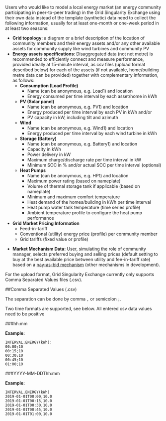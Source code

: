 Users who would like to model a local energy market (an energy community participating in peer-to-peer trading) in the Grid Singularity Exchange using their own data instead of the template (synthetic) data need to collect the following information, usually for at least one-month or one-week period in at least two seasons:

* **Grid topology**: a diagram or a brief description of the location of community members and their energy assets and/or any other available assets for community supply like wind turbines and community PV
* **Energy assets specifications**: Disaggregated data (not net metre) is recommended to efficiently connect and measure performance, provided ideally at 15-minute interval, as csv files (upload format described below) for each of the assets (if not available, home/building metre data can be provided) together with complementary information, as follows:
    * **Consumption (Load Profile)**
        * Name (can be anonymous, e.g. Load1) and location
        * Energy consumed per time interval by each asset/home in kWh
    * **PV (Solar panel)**
        * Name (can be anonymous, e.g. PV1) and location
        * Energy produced per time interval by each PV in kWh and/or
        * PV capacity in kW, including tilt and azimuth
    * **Wind**
        * Name (can be anonymous, e.g. Wind1) and location
        * Energy produced per time interval by each wind turbine in kWh
    * **Storage (Battery)**
        * Name (can be anonymous, e.g. Battery1) and location
        * Capacity in kWh
        * Power delivery in kW
        * Maximum charge/discharge rate per time interval in kW
        * Minimum SOC in % and/or actual SOC per time interval (optional)
    * **Heat Pumps**
        * Name (can be anonymous, e.g. HP1) and location
        * Maximum power rating (based on nameplate)
        * Volume of thermal storage tank if applicable (based on nameplate)
        * Minimum and maximum comfort temperature
        * Heat demand of the homes/building in kWh per time interval
        * Heat pump water tank temperature (time series profile)
        * Ambient temperature profile to configure the heat pump performance
* **Grid Market Pricing Information**
    * Feed-in-tariff
    * Conventional (utility) energy price (profile) per community member
    * Grid tariffs (fixed value or profile)
- **Market Mechanism Data:** User, simulating the role of community manager, selects preferred buying and selling prices (default setting to buy at the best available price between utility and fee-in-tariff rate) based on a [pay-as-bid mechanism](two-sided-pay-as-bid.md) (other mechanisms in development).

For the upload format, Grid Singularity Exchange currently only supports Comma Separated Values files (.csv).

##Comma Separated Values (.csv)

The separation can be done by comma `,` or semicolon `;`.

Two time formats are supported, see below. All entered csv data values need to be positive

###hh:mm

**Example:**

```
INTERVAL;ENERGY(kWh):
00:00;10
00:15;10
00:30;10
00:45;10
01:00;10
```

###YYYY-MM-DDThh:mm

**Example:**

```
INTERVAL,ENERGY(kWh)
2019-01-01T00:00,10.0
2019-01-01T00:15,10.0
2019-01-01T00:30,10.0
2019-01-01T00:45,10.0
2019-01-01T01:00,10.0
```
